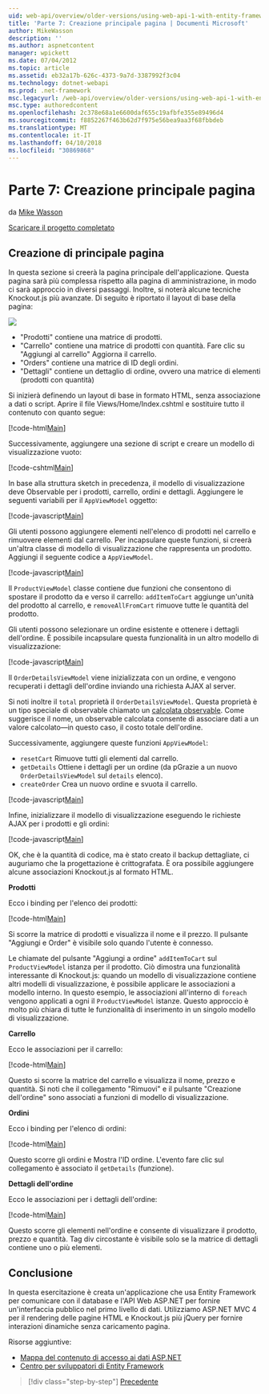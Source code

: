 ```yaml
---
uid: web-api/overview/older-versions/using-web-api-1-with-entity-framework-5/using-web-api-with-entity-framework-part-7
title: 'Parte 7: Creazione principale pagina | Documenti Microsoft'
author: MikeWasson
description: ''
ms.author: aspnetcontent
manager: wpickett
ms.date: 07/04/2012
ms.topic: article
ms.assetid: eb32a17b-626c-4373-9a7d-3387992f3c04
ms.technology: dotnet-webapi
ms.prod: .net-framework
msc.legacyurl: /web-api/overview/older-versions/using-web-api-1-with-entity-framework-5/using-web-api-with-entity-framework-part-7
msc.type: authoredcontent
ms.openlocfilehash: 2c378e68a1e6600daf655c19afbfe355e89496d4
ms.sourcegitcommit: f8852267f463b62d7f975e56bea9aa3f68fbbdeb
ms.translationtype: MT
ms.contentlocale: it-IT
ms.lasthandoff: 04/10/2018
ms.locfileid: "30869868"
---
```

<a name="part-7-creating-the-main-page"></a>Parte 7: Creazione principale pagina
====================
da [Mike Wasson](https://github.com/MikeWasson)

[Scaricare il progetto completato](http://code.msdn.microsoft.com/ASP-NET-Web-API-with-afa30545)

## <a name="creating-the-main-page"></a>Creazione di principale pagina

In questa sezione si creerà la pagina principale dell'applicazione. Questa pagina sarà più complessa rispetto alla pagina di amministrazione, in modo ci sarà approccio in diversi passaggi. Inoltre, si noterà alcune tecniche Knockout.js più avanzate. Di seguito è riportato il layout di base della pagina:

![](using-web-api-with-entity-framework-part-7/_static/image1.png)

- "Prodotti" contiene una matrice di prodotti.
- "Carrello" contiene una matrice di prodotti con quantità. Fare clic su "Aggiungi al carrello" Aggiorna il carrello.
- "Orders" contiene una matrice di ID degli ordini.
- "Dettagli" contiene un dettaglio di ordine, ovvero una matrice di elementi (prodotti con quantità)

Si inizierà definendo un layout di base in formato HTML, senza associazione a dati o script. Aprire il file Views/Home/Index.cshtml e sostituire tutto il contenuto con quanto segue:

[!code-html[Main](using-web-api-with-entity-framework-part-7/samples/sample1.html)]

Successivamente, aggiungere una sezione di script e creare un modello di visualizzazione vuoto:

[!code-cshtml[Main](using-web-api-with-entity-framework-part-7/samples/sample2.cshtml)]

In base alla struttura sketch in precedenza, il modello di visualizzazione deve Observable per i prodotti, carrello, ordini e dettagli. Aggiungere le seguenti variabili per il `AppViewModel` oggetto:

[!code-javascript[Main](using-web-api-with-entity-framework-part-7/samples/sample3.js)]

Gli utenti possono aggiungere elementi nell'elenco di prodotti nel carrello e rimuovere elementi dal carrello. Per incapsulare queste funzioni, si creerà un'altra classe di modello di visualizzazione che rappresenta un prodotto. Aggiungi il seguente codice a `AppViewModel`.

[!code-javascript[Main](using-web-api-with-entity-framework-part-7/samples/sample4.js?highlight=4)]

Il `ProductViewModel` classe contiene due funzioni che consentono di spostare il prodotto da e verso il carrello: `addItemToCart` aggiunge un'unità del prodotto al carrello, e `removeAllFromCart` rimuove tutte le quantità del prodotto.

Gli utenti possono selezionare un ordine esistente e ottenere i dettagli dell'ordine. È possibile incapsulare questa funzionalità in un altro modello di visualizzazione:

[!code-javascript[Main](using-web-api-with-entity-framework-part-7/samples/sample5.js?highlight=4)]

Il `OrderDetailsViewModel` viene inizializzata con un ordine, e vengono recuperati i dettagli dell'ordine inviando una richiesta AJAX al server.

Si noti inoltre il `total` proprietà il `OrderDetailsViewModel`. Questa proprietà è un tipo speciale di observable chiamato un [calcolata observable](http://knockoutjs.com/documentation/computedObservables.html). Come suggerisce il nome, un observable calcolata consente di associare dati a un valore calcolato&#8212;in questo caso, il costo totale dell'ordine.

Successivamente, aggiungere queste funzioni `AppViewModel`:

- `resetCart` Rimuove tutti gli elementi dal carrello.
- `getDetails` Ottiene i dettagli per un ordine (da pGrazie a un nuovo `OrderDetailsViewModel` sul `details` elenco).
- `createOrder` Crea un nuovo ordine e svuota il carrello.


[!code-javascript[Main](using-web-api-with-entity-framework-part-7/samples/sample6.js?highlight=4)]

Infine, inizializzare il modello di visualizzazione eseguendo le richieste AJAX per i prodotti e gli ordini:

[!code-javascript[Main](using-web-api-with-entity-framework-part-7/samples/sample7.js)]

OK, che è la quantità di codice, ma è stato creato il backup dettagliate, ci auguriamo che la progettazione è crittografata. È ora possibile aggiungere alcune associazioni Knockout.js al formato HTML.

**Prodotti**

Ecco i binding per l'elenco dei prodotti:

[!code-html[Main](using-web-api-with-entity-framework-part-7/samples/sample8.html)]

Si scorre la matrice di prodotti e visualizza il nome e il prezzo. Il pulsante "Aggiungi e Order" è visibile solo quando l'utente è connesso.

Le chiamate del pulsante "Aggiungi a ordine" `addItemToCart` sul `ProductViewModel` istanza per il prodotto. Ciò dimostra una funzionalità interessante di Knockout.js: quando un modello di visualizzazione contiene altri modelli di visualizzazione, è possibile applicare le associazioni a modello interno. In questo esempio, le associazioni all'interno di `foreach` vengono applicati a ogni il `ProductViewModel` istanze. Questo approccio è molto più chiara di tutte le funzionalità di inserimento in un singolo modello di visualizzazione.

**Carrello**

Ecco le associazioni per il carrello:

[!code-html[Main](using-web-api-with-entity-framework-part-7/samples/sample9.html)]

Questo si scorre la matrice del carrello e visualizza il nome, prezzo e quantità. Si noti che il collegamento "Rimuovi" e il pulsante "Creazione dell'ordine" sono associati a funzioni di modello di visualizzazione.

**Ordini**

Ecco i binding per l'elenco di ordini:

[!code-html[Main](using-web-api-with-entity-framework-part-7/samples/sample10.html)]

Questo scorre gli ordini e Mostra l'ID ordine. L'evento fare clic sul collegamento è associato il `getDetails` (funzione).

**Dettagli dell'ordine**

Ecco le associazioni per i dettagli dell'ordine:

[!code-html[Main](using-web-api-with-entity-framework-part-7/samples/sample11.html)]

Questo scorre gli elementi nell'ordine e consente di visualizzare il prodotto, prezzo e quantità. Tag div circostante è visibile solo se la matrice di dettagli contiene uno o più elementi.

## <a name="conclusion"></a>Conclusione

In questa esercitazione è creata un'applicazione che usa Entity Framework per comunicare con il database e l'API Web ASP.NET per fornire un'interfaccia pubblico nel primo livello di dati. Utilizziamo ASP.NET MVC 4 per il rendering delle pagine HTML e Knockout.js più jQuery per fornire interazioni dinamiche senza caricamento pagina.

Risorse aggiuntive:

- [Mappa del contenuto di accesso ai dati ASP.NET](https://msdn.microsoft.com/library/6759sth4.aspx)
- [Centro per sviluppatori di Entity Framework](https://msdn.microsoft.com/data/ef)

> [!div class="step-by-step"]
> [Precedente](using-web-api-with-entity-framework-part-6.md)
